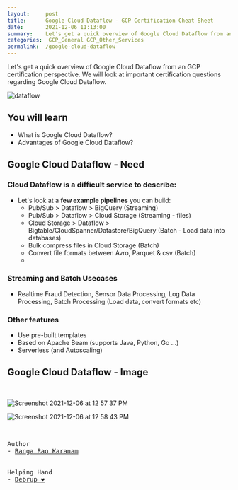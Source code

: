 ```yaml
---
layout:     post
title:      Google Cloud Dataflow - GCP Certification Cheat Sheet
date:       2021-12-06 11:13:00
summary:    Let's get a quick overview of Google Cloud Dataflow from an GCP certification perspective. We will look at important certification questions regarding Google Cloud Dataflow.
categories:  GCP_General GCP_Other_Services
permalink:  /google-cloud-dataflow
---
```


Let's get a quick overview of Google Cloud Dataflow from an GCP certification perspective. We will look at important certification questions regarding Google Cloud Dataflow.

![dataflow](https://user-images.githubusercontent.com/57451228/144804707-ce33f4d7-f8c6-4b58-b40b-62d160a5e0cf.png)


## You will learn        
- What is Google Cloud Dataflow?
- Advantages of Google Cloud Dataflow?   


## Google Cloud Dataflow - Need

### Cloud Dataflow is a difficult service to describe:
- Let's look at a **few example pipelines** you can build:
  - Pub/Sub > Dataflow > BigQuery (Streaming)
  - Pub/Sub > Dataflow > Cloud Storage (Streaming - files)
  - Cloud Storage > Dataflow > Bigtable/CloudSpanner/Datastore/BigQuery (Batch - Load data into databases)
  - Bulk compress files in Cloud Storage (Batch)
  - Convert file formats between Avro, Parquet & csv (Batch)
  - 
### Streaming and Batch Usecases
- Realtime Fraud Detection, Sensor Data Processing, Log Data Processing, Batch Processing (Load data, convert formats etc)

### Other features 
- Use pre-built templates
- Based on Apache Beam (supports Java, Python, Go ...)
- Serverless (and Autoscaling)


## Google Cloud Dataflow - Image
<BR/>

![Screenshot 2021-12-06 at 12 57 37 PM](https://user-images.githubusercontent.com/57451228/144805085-ff363fcf-22fb-41e6-9700-c640eba84f6d.png)

![Screenshot 2021-12-06 at 12 58 43 PM](https://user-images.githubusercontent.com/57451228/144805107-23d53c79-a2bc-417a-9e3f-1ecfdc3dcaa6.png)


<BR/>


<pre>
Author
- <a href="https://www.linkedin.com/in/rangakaranam/">Ranga Rao Karanam</a>
<br/>
Helping Hand
- <a href="https://www.linkedin.com/in/debrup-365/">Debrup ❤️</a>
</pre>
